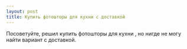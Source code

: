 ```yaml
---
layout: post 
title: Купить фотошторы для кухни с доставкой 
--- 
```

Посоветуйте, решил купить фотошторы для кухни , но нигде не могу найти вариант с доставкой.